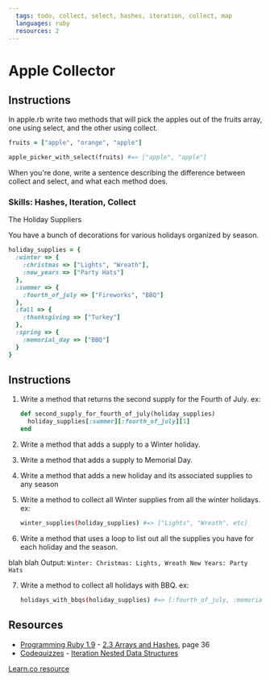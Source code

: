 ```yaml
---
  tags: todo, collect, select, hashes, iteration, collect, map
  languages: ruby
  resources: 2
---
```


# Apple Collector

## Instructions

In apple.rb write two methods that will pick the apples out of the fruits array, one using select, and the other using collect.

```ruby
fruits = ["apple", "orange", "apple"]

apple_picker_with_select(fruits) #=> ["apple", "apple"]
```

When you're done, write a sentence describing the difference between collect and select, and what each method does.

### Skills: Hashes, Iteration, Collect

The Holiday Suppliers

You have a bunch of decorations for various holidays organized by season.

```ruby
holiday_supplies = {
  :winter => {
    :christmas => ["Lights", "Wreath"],
    :new_years => ["Party Hats"]
  },
  :summer => {
    :fourth_of_july => ["Fireworks", "BBQ"]
  },
  :fall => {
    :thanksgiving => ["Turkey"]
  },
  :spring => {
    :memorial_day => ["BBQ"]
  }
}
```
## Instructions

1. Write a method that returns the second supply for the Fourth of July.
ex:

    ```ruby
    def second_supply_for_fourth_of_july(holiday_supplies)
      holiday_supplies[:summer][:fourth_of_july][1]
    end
    ```

2. Write a method that adds a supply to a Winter holiday.

3. Write a method that adds a supply to Memorial Day.

4. Write a method that adds a new holiday and its associated supplies to any season

5. Write a method to collect all Winter supplies from all the winter holidays.
ex:

    ```bash
    winter_supplies(holiday_supplies) #=> ["Lights", "Wreath", etc]
    ```

6. Write a method that uses a loop to list out all the supplies you have for each holiday and the season.

blah blah
        Output:
    ```
    Winter:
      Christmas: Lights, Wreath
      New Years: Party Hats
    ```

7. Write a method to collect all holidays with BBQ.
ex:

    ```bash
    holidays_with_bbqs(holiday_supplies) #=> [:fourth_of_july, :memorial_day]
    ```

## Resources
* [Programming Ruby 1.9](http://books.flatironschool.com/books/11?page=36) - [2.3 Arrays and Hashes](http://books.flatironschool.com/books/11?page=36), page 36
* [Codequizzes](http://www.codequizzes.com/learn-ruby/) - [Iteration Nested Data Structures](http://www.codequizzes.com/learn-ruby/iteration-nested-data-structures)

<a href='https://learn.co/lessons/apples-and-holidays' data-visibility='hidden'>Learn.co resource</a>
